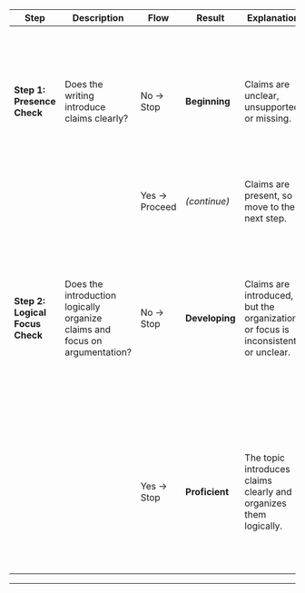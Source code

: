| **Step**                    | **Description**                                                     | **Flow**      | **Result**     | **Explanation**                                                                                                                                     | **Examples**                                                                                   | **Justification**                                                                                                                                               |
|-----------------------------|---------------------------------------------------------------------|--------------|----------------|------------------------------------------------------------------------------------------------------------------------------------------------------|------------------------------------------------------------------------------------------------|-----------------------------------------------------------------------------------------------------------------------------------------------------------------|
| **Step 1: Presence Check**  | Does the writing introduce claims clearly?                          | No → Stop     | **Beginning**  | Claims are unclear, unsupported, or missing.                                                                                                        | “Dogs are better pets.”                                                                       | The introduction does mention “dogs are better pets,” but it does not establish clarity or a purposeful direction for the argument.                              |
|                             |                                                                     | Yes → Proceed | *(continue)*   | Claims are present, so move to the next step.                                                                                                       | -                                                                                              | -                                                                                                                                                               |
| **Step 2: Logical Focus Check** | Does the introduction logically organize claims and focus on argumentation? | No → Stop     | **Developing** | Claims are introduced, but the organization or focus is inconsistent or unclear.                                                                     | “Dogs are great, and I’ll talk about why I think so.”                                         | The claim (dogs are great) is introduced, but the focus or structure for the argument is vague, leaving the reader uncertain about the direction of the essay. |
|                             |                                                                     | Yes → Stop    | **Proficient** | The topic introduces claims clearly and organizes them logically.                                                                                    | “Dogs are better than cats because they are loyal and protective. This essay will explain why they are the best pets.” | The introduction states a specific claim (dogs > cats) and outlines how the argument will proceed, creating logical focus and direction.                       |

---
